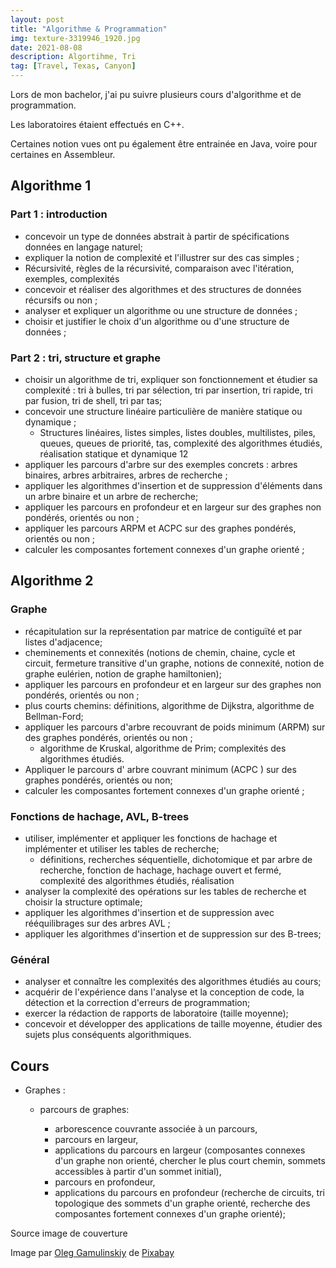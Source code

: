 ```yaml
---
layout: post
title: "Algorithme & Programmation"
img: texture-3319946_1920.jpg
date: 2021-08-08
description: Algortihme, Tri
tag: [Travel, Texas, Canyon]
---
```


Lors de mon bachelor, j'ai pu suivre plusieurs cours d'algorithme et de programmation.

Les laboratoires étaient effectués en C++.

Certaines notion vues ont pu également être entrainée en Java, voire pour certaines en Assembleur.

## Algorithme 1

### Part 1 : introduction

- concevoir un type de données abstrait à partir de spécifications données en langage naturel;
- expliquer la notion de complexité et l'illustrer sur des cas simples ;
- Récursivité, règles de la récursivité, comparaison avec l'itération, exemples, complexités 
- concevoir et réaliser des algorithmes et des structures de données récursifs ou non ;
- analyser et expliquer un algorithme ou une structure de données ;
- choisir et justifier le choix d'un algorithme ou d'une structure de données ;

### Part 2 : tri, structure et graphe

- choisir un algorithme de tri,  expliquer son fonctionnement et étudier sa complexité :  tri à bulles, tri par sélection, tri par insertion, tri rapide, tri par fusion, tri de shell, tri par tas;
- concevoir une structure linéaire particulière de manière statique ou dynamique ;
  - Structures linéaires, listes simples, listes doubles, multilistes, piles, queues, queues de
    priorité, tas, complexité des algorithmes étudiés, réalisation statique et dynamique 12
- appliquer les parcours d'arbre sur des exemples concrets : arbres binaires, arbres arbitraires, arbres de recherche ;
- appliquer les algorithmes d'insertion et de suppression d'éléments dans un arbre binaire et un arbre de recherche;
- appliquer les parcours en profondeur et en largeur sur des graphes non pondérés, orientés ou non ;
- appliquer les parcours ARPM et ACPC sur des graphes pondérés, orientés ou non ;
- calculer les composantes fortement connexes d'un graphe orienté ;



## Algorithme 2

### Graphe

- récapitulation sur la représentation par matrice de contiguïté et par listes d'adjacence; 
- cheminements et connexités (notions de chemin, chaine, cycle et circuit, fermeture transitive d'un graphe, notions de connexité, notion de graphe eulérien, notion de graphe hamiltonien); 
- appliquer les parcours en profondeur et en largeur sur des graphes non pondérés, orientés ou non ;
- plus courts chemins: définitions, algorithme de Dijkstra, algorithme de Bellman-Ford;
- appliquer les parcours d'arbre recouvrant de poids minimum (ARPM) sur des graphes pondérés, orientés ou non ;
  -  algorithme de Kruskal, algorithme de Prim; complexités des algorithmes étudiés. 
- Appliquer le parcours d' arbre couvrant minimum (ACPC ) sur des graphes pondérés, orientés ou non;
- calculer les composantes fortement connexes d'un graphe orienté ;

### Fonctions de hachage, AVL, B-trees

- utiliser, implémenter et appliquer les fonctions de hachage et implémenter et utiliser les tables de recherche;
  -  définitions, recherches séquentielle, dichotomique et par arbre de recherche, fonction de hachage, hachage ouvert et fermé, complexité des algorithmes étudiés, réalisation 
- analyser la complexité des opérations sur les tables de recherche et choisir la structure optimale;
- appliquer les algorithmes d'insertion et de suppression avec rééquilibrages sur des arbres AVL ;
- appliquer les algorithmes d'insertion et de suppression sur des B-trees;

### Général

- analyser et connaître les complexités des algorithmes étudiés au cours;
- acquérir de l'expérience dans l'analyse et la conception de code, la détection et la correction d'erreurs de programmation;
- exercer la rédaction de rapports de laboratoire (taille moyenne); 
- concevoir et développer des applications de taille moyenne, étudier des sujets plus conséquents algorithmiques.

## Cours 

- Graphes : 
  - parcours de graphes: 

    -  arborescence couvrante associée à un parcours, 
    -  parcours en largeur, 
    -  applications du parcours en largeur (composantes connexes d'un graphe non orienté, chercher le plus court chemin, sommets accessibles à partir d'un sommet initial), 
    -  parcours en profondeur, 
    -  applications du parcours en profondeur (recherche de circuits, tri topologique des sommets d'un graphe orienté, recherche des composantes fortement connexes d'un graphe orienté); 

    

  




Source image de couverture

Image par <a href="https://pixabay.com/fr/users/gam-ol-2829280/?utm_source=link-attribution&amp;utm_medium=referral&amp;utm_campaign=image&amp;utm_content=3319946">Oleg Gamulinskiy</a> de <a href="https://pixabay.com/fr/?utm_source=link-attribution&amp;utm_medium=referral&amp;utm_campaign=image&amp;utm_content=3319946">Pixabay</a>